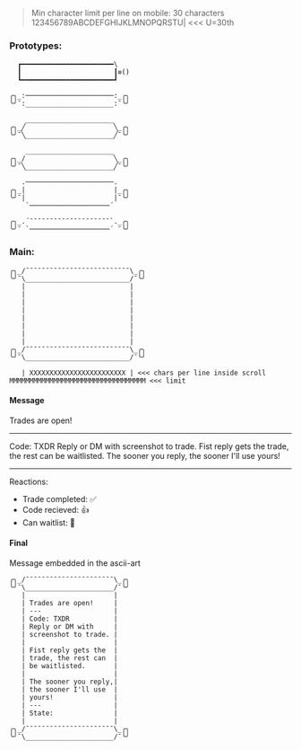 > Min character limit per line on mobile: 30 characters
123456789ABCDEFGHIJKLMNOPQRSTU| <<< U=30th

### Prototypes:

```
  ┏━━━━━━━━━━━━━━━━━━━━━━━\
  ┃                       ┃≡()
  ┗━━━━━━━━━━━━━━━━━━━━━━━┛

╭╮_:──────────────────────:_╭╮
╰╯¯:______________________:¯╰╯

    ______________________
╭╮_╱                      ╲_╭╮
╰╯¯╲______________________╱¯╰╯

    ______________________
╭╮_/                      ╲_╭╮
╰╯¯╲______________________╱¯╰╯

   .──────────────────────.
╭╮_|                      |_╭╮
╰╯¯|                      |¯╰╯
    `────────────────────´
   
╭╮_.´¯¯¯¯¯¯¯¯¯¯¯¯¯¯¯¯¯¯¯¯`._╭╮
╰╯¯ `────────────────────´ ¯╰╯
```

### Main:

```
╭╮_/¯¯¯¯¯¯¯¯¯¯¯¯¯¯¯¯¯¯¯¯¯¯¯¯¯¯\_╭╮
╰╯¯\__________________________/¯╰╯
   |                          |
   |                          |
   |                          |
   |                          |
   |                          |
   |                          |
   |                          |
   |                          |
╭╮_/¯¯¯¯¯¯¯¯¯¯¯¯¯¯¯¯¯¯¯¯¯¯¯¯¯¯\_╭╮
╰╯¯\__________________________/¯╰╯

   | XXXXXXXXXXXXXXXXXXXXXXXX | <<< chars per line inside scroll
MMMMMMMMMMMMMMMMMMMMMMMMMMMMMMMMMM <<< limit

```
#### Message

Trades are open!

---

Code: TXDR
Reply or DM with screenshot to trade.
Fist reply gets the trade, the rest can be waitlisted.
The sooner you reply, the sooner I'll use yours!

---

Reactions:

- Trade completed: :white_check_mark:
- Code recieved: :thumbsup:
- Can waitlist: :pencil:

#### Final

Message embedded in the ascii-art

```
╭╮_/¯¯¯¯¯¯¯¯¯¯¯¯¯¯¯¯¯¯¯¯¯¯\_╭╮
╰╯¯\______________________/¯╰╯
   |                      |
   | Trades are open!     |
   | ---                  |
   | Code: TXDR           |
   | Reply or DM with     |
   | screenshot to trade. |
   |                      |
   | Fist reply gets the  |
   | trade, the rest can  |
   | be waitlisted.       |
   |                      |
   | The sooner you reply,|
   | the sooner I'll use  |
   | yours!               |
   | ---                  |
   | State:               |
   |                      |
╭╮_/¯¯¯¯¯¯¯¯¯¯¯¯¯¯¯¯¯¯¯¯¯¯\_╭╮
╰╯¯\______________________/¯╰╯
```